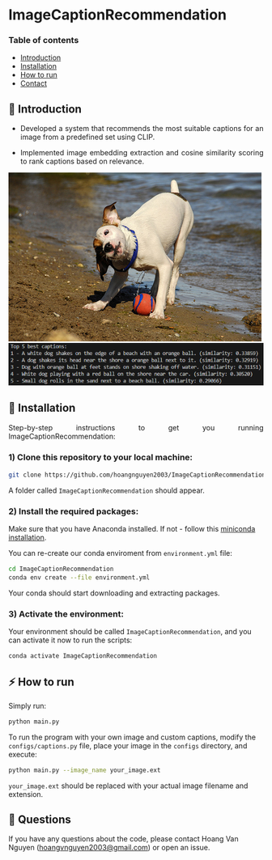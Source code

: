 # ImageCaptionRecommendation

### Table of contents
* [Introduction](#star2-introduction)
* [Installation](#wrench-installation)
* [How to run](#zap-how-to-run) 
* [Contact](#raising_hand-questions)

## :star2: Introduction

* <p align="justify">Developed a system that recommends the most suitable captions for an image from a predefined set using CLIP.</p>
* <p align="justify">Implemented image embedding extraction and cosine similarity scoring to rank captions based on relevance.</p>

![qa](/configs/dog.jpg)
![captions](/images/best_captions.PNG)

## :wrench: Installation

<p align="justify">Step-by-step instructions to get you running ImageCaptionRecommendation:</p>

### 1) Clone this repository to your local machine:

```bash
git clone https://github.com/hoangnguyen2003/ImageCaptionRecommendation.git
```

A folder called `ImageCaptionRecommendation` should appear.

### 2) Install the required packages:

Make sure that you have Anaconda installed. If not - follow this [miniconda installation](https://www.anaconda.com/docs/getting-started/miniconda/install).

You can re-create our conda enviroment from `environment.yml` file:

```bash
cd ImageCaptionRecommendation
conda env create --file environment.yml
```

<p align="justify">Your conda should start downloading and extracting packages.</p>

### 3) Activate the environment:

Your environment should be called `ImageCaptionRecommendation`, and you can activate it now to run the scripts:

```bash
conda activate ImageCaptionRecommendation
```

## :zap: How to run
<p align="justify">Simply run:</p>

```bash
python main.py
```

To run the program with your own image and custom captions, modify the `configs/captions.py` file, place your image in the `configs` directory, and execute:

```bash
python main.py --image_name your_image.ext
```

`your_image.ext` should be replaced with your actual image filename and extension.

## :raising_hand: Questions
If you have any questions about the code, please contact Hoang Van Nguyen (hoangvnguyen2003@gmail.com) or open an issue.
